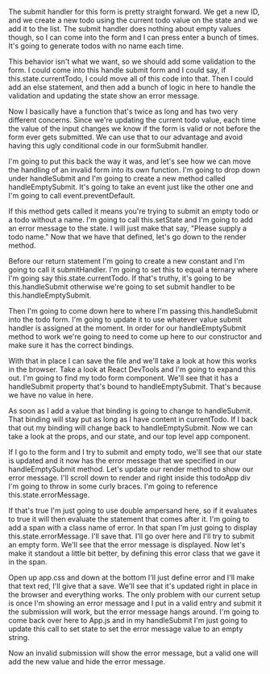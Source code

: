 The submit handler for this form is pretty straight forward. We get a new ID, and we create a new todo using the current todo value on the state and we add it to the list. The submit handler does nothing about empty values though, so I can come into the form and I can press enter a bunch of times. It's going to generate todos with no name each time.

This behavior isn't what we want, so we should add some validation to the form. I could come into this handle submit form and I could say, if this.state.currentTodo, I could move all of this code into that. Then I could add an else statement, and then add a bunch of logic in here to handle the validation and updating the state show an error message.

Now I basically have a function that's twice as long and has two very different concerns. Since we're updating the current todo value, each time the value of the input changes we know if the form is valid or not before the form ever gets submitted. We can use that to our advantage and avoid having this ugly conditional code in our formSubmit handler.

I'm going to put this back the way it was, and let's see how we can move the handling of an invalid form into its own function. I'm going to drop down under handleSubmit and I'm going to create a new method called handleEmptySubmit. It's going to take an event just like the other one and I'm going to call event.preventDefault.

If this method gets called it means you're trying to submit an empty todo or a todo without a name. I'm going to call this.setState and I'm going to add an error message to the state. I will just make that say, "Please supply a todo name." Now that we have that defined, let's go down to the render method.

Before our return statement I'm going to create a new constant and I'm going to call it submitHandler. I'm going to set this to equal a ternary where I'm going say this.state.currentTodo. If that's truthy, it's going to be this.handleSubmit otherwise we're going to set submit handler to be this.handleEmptySubmit.

Then I'm going to come down here to where I'm passing this.handleSubmit into the todo form. I'm going to update it to use whatever value submit handler is assigned at the moment. In order for our handleEmptySubmit method to work we're going to need to come up here to our constructor and make sure it has the correct bindings.

With that in place I can save the file and we'll take a look at how this works in the browser. Take a look at React DevTools and I'm going to expand this out. I'm going to find my todo form component. We'll see that it has a handleSubmit property that's bound to handleEmptySubmit. That's because we have no value in here.

As soon as I add a value that binding is going to change to handleSubmit. That binding will stay put as long as I have content in currentTodo. If I back that out my binding will change back to handleEmptySubmit. Now we can take a look at the props, and our state, and our top level app component.

If I go to the form and I try to submit and empty todo, we'll see that our state is updated and it now has the error message that we specified in our handleEmptySubmit method. Let's update our render method to show our error message. I'll scroll down to render and right inside this todoApp div I'm going to throw in some curly braces. I'm going to reference this.state.errorMessage.

If that's true I'm just going to use double ampersand here, so if it evaluates to true it will then evaluate the statement that comes after it. I'm going to add a span with a class name of error. In that span I'm just going to display this.state.errorMessage. I'll save that. I'll go over here and I'll try to submit an empty form. We'll see that the error message is displayed. Now let's make it standout a little bit better, by defining this error class that we gave it in the span.

Open up app.css and down at the bottom I'll just define error and I'll make that text red, I'll give that a save. We'll see that it's updated right in place in the browser and everything works. The only problem with our current setup is once I'm showing an error message and I put in a valid entry and submit it the submission will work, but the error message hangs around. I'm going to come back over here to App.js and in my handleSubmit I'm just going to update this call to set state to set the error message value to an empty string.

Now an invalid submission will show the error message, but a valid one will add the new value and hide the error message.